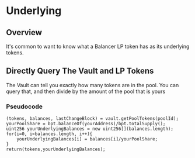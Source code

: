 # Underlying

## Overview

It's common to want to know what a Balancer LP token has as its underlying tokens.

## Directly Query The Vault and LP Tokens

The Vault can tell you exactly how many tokens are in the pool. You can query that, and then divide by the amount of the pool that is yours

### Pseudocode

```
(tokens, balances, lastChangeBlock) = vault.getPoolTokens(poolId);
yourPoolShare = bpt.balanceOf(yourAddress)/bpt.totalSupply();
uint256 yourUnderlyingBalances = new uint256[](balances.length);
for(i=0, i<balances.length, i++){
    yourUnderlyingBalances[i] = balances[i]/yourPoolShare;
}
return(tokens,yourUnderlyingBalances); 
```
